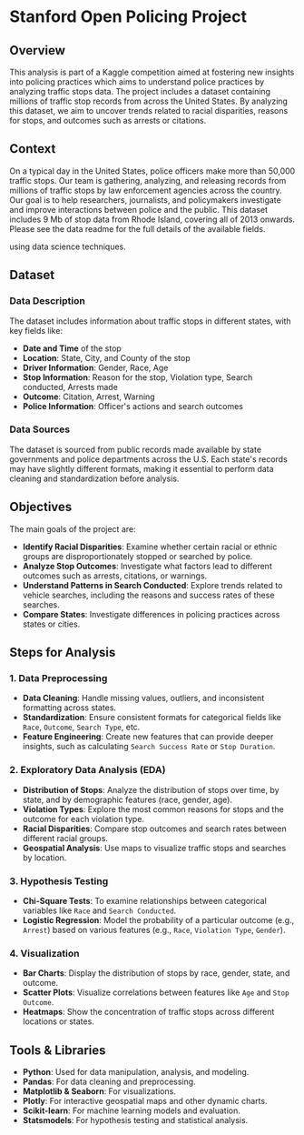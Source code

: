 # Stanford Open Policing Project

## Overview

This analysis is part of a Kaggle competition aimed at fostering new insights into policing practices which aims to understand police practices by analyzing traffic stops data. The project includes a dataset containing millions of traffic stop records from across the United States. By analyzing this dataset, we aim to uncover trends related to racial disparities, reasons for stops, and outcomes such as arrests or citations. 

## Context
On a typical day in the United States, police officers make more than 50,000 traffic stops. Our team is gathering, analyzing, and releasing records from millions of traffic stops by law enforcement agencies across the country. Our goal is to help researchers, journalists, and policymakers investigate and improve interactions between police and the public. This dataset includes 9 Mb of stop data from Rhode Island, covering all of 2013 onwards. Please see the data readme for the full details of the available fields.

 using data science techniques.

## Dataset

### Data Description

The dataset includes information about traffic stops in different states, with key fields like:
- **Date and Time** of the stop
- **Location**: State, City, and County of the stop
- **Driver Information**: Gender, Race, Age
- **Stop Information**: Reason for the stop, Violation type, Search conducted, Arrests made
- **Outcome**: Citation, Arrest, Warning
- **Police Information**: Officer's actions and search outcomes


### Data Sources

The dataset is sourced from public records made available by state governments and police departments across the U.S. Each state's records may have slightly different formats, making it essential to perform data cleaning and standardization before analysis.

## Objectives

The main goals of the project are:
- **Identify Racial Disparities**: Examine whether certain racial or ethnic groups are disproportionately stopped or searched by police.
- **Analyze Stop Outcomes**: Investigate what factors lead to different outcomes such as arrests, citations, or warnings.
- **Understand Patterns in Search Conducted**: Explore trends related to vehicle searches, including the reasons and success rates of these searches.
- **Compare States**: Investigate differences in policing practices across states or cities.

## Steps for Analysis

### 1. Data Preprocessing
- **Data Cleaning**: Handle missing values, outliers, and inconsistent formatting across states.
- **Standardization**: Ensure consistent formats for categorical fields like `Race`, `Outcome`, `Search Type`, etc.
- **Feature Engineering**: Create new features that can provide deeper insights, such as calculating `Search Success Rate` or `Stop Duration`.

### 2. Exploratory Data Analysis (EDA)
- **Distribution of Stops**: Analyze the distribution of stops over time, by state, and by demographic features (race, gender, age).
- **Violation Types**: Explore the most common reasons for stops and the outcome for each violation type.
- **Racial Disparities**: Compare stop outcomes and search rates between different racial groups.
- **Geospatial Analysis**: Use maps to visualize traffic stops and searches by location.

### 3. Hypothesis Testing
- **Chi-Square Tests**: To examine relationships between categorical variables like `Race` and `Search Conducted`.
- **Logistic Regression**: Model the probability of a particular outcome (e.g., `Arrest`) based on various features (e.g., `Race`, `Violation Type`, `Gender`).
  

### 4. Visualization
- **Bar Charts**: Display the distribution of stops by race, gender, state, and outcome.
- **Scatter Plots**: Visualize correlations between features like `Age` and `Stop Outcome`.
- **Heatmaps**: Show the concentration of traffic stops across different locations or states.

## Tools & Libraries

- **Python**: Used for data manipulation, analysis, and modeling.
- **Pandas**: For data cleaning and preprocessing.
- **Matplotlib & Seaborn**: For visualizations.
- **Plotly**: For interactive geospatial maps and other dynamic charts.
- **Scikit-learn**: For machine learning models and evaluation.
- **Statsmodels**: For hypothesis testing and statistical analysis.

